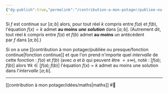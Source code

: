```yaml
---
{"dg-publish":true,"permalink":"/contribution-a-mon-potager/publiee-ou-presque/theoreme-des-valeurs-intermediaires/"}
---
```


Si $f$ est continue sur $[a;b]$ alors, pour tout réel $k$ compris entre $f(a)$ et $f(b)$, l'équation $f(x)=k$ admet **au moins** ***une solution*** dans $[a;b]$.
(Autrement dit, tout réel $k$ compris entre $f(a)$ et $f(b)$ admet **au moins** un antécédent par $f$ dans $[a;b]$.)

Si on a une [[contribution à mon potager/publiée ou presque/fonction continue\|fonction continue]] et que l'on prend n'importe quel *intervalle* de cette fonction : $f(a)$ et $f(b)$ (avec $a$ et $b$ qui peuvent être $=\pm\infty$), noté : $[f(a);f(b)]$ alors $\forall k\in [f(a);f(b)]$ l'équation $f(x)=k$ admet au moins une solution dans l'*intervalle* $[a;b]$.

---
[[contribution à mon potager/idées/maths\|maths]] #🌲 